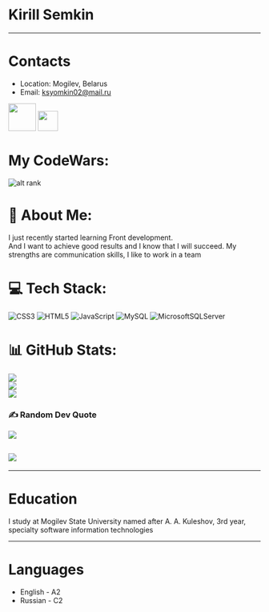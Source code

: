 
# Kirill Semkin
---
# Contacts
- Location: Mogilev, Belarus
- Email: ksyomkin02@mail.ru

<a href="https://github.com/Kirilish"><img src="https://i0.wp.com/itc.ua/wp-content/uploads/2021/01/github-logo.jpg?fit=1200%2C850&quality=100&strip=all&ssl=1" width="55px"></a> <a href="https://discordapp.com/users/1014972009169563688/"><img src="https://storage.failmi.ru/img/icon/discord.png" width="40px"></a>

# My CodeWars: #
![alt rank](https://www.codewars.com/users/rsschool_59369b460c14fd14/badges/large)

# 💫 About Me:
I just recently started learning Front development.<br>And I want to achieve good results and I know that I will succeed. My strengths are communication skills, I like to work in a team

# 💻 Tech Stack:
![CSS3](https://img.shields.io/badge/css3-%231572B6.svg?style=flat&logo=css3&logoColor=white) ![HTML5](https://img.shields.io/badge/html5-%23E34F26.svg?style=flat&logo=html5&logoColor=white) ![JavaScript](https://img.shields.io/badge/javascript-%23323330.svg?style=flat&logo=javascript&logoColor=%23F7DF1E) ![MySQL](https://img.shields.io/badge/mysql-%2300f.svg?style=flat&logo=mysql&logoColor=white) ![MicrosoftSQLServer](https://img.shields.io/badge/Microsoft%20SQL%20Sever-CC2927?style=flat&logo=microsoft%20sql%20server&logoColor=white)
# 📊 GitHub Stats:
![](https://github-readme-stats.vercel.app/api?username=Kirilish&theme=tokyonight&hide_border=true&include_all_commits=true&count_private=false)<br/>
![](https://github-readme-streak-stats.herokuapp.com/?user=Kirilish&theme=tokyonight&hide_border=true)<br/>
![](https://github-readme-stats.vercel.app/api/top-langs/?username=Kirilish&theme=tokyonight&hide_border=true&include_all_commits=true&count_private=false&layout=compact)

### ✍️ Random Dev Quote
![](https://quotes-github-readme.vercel.app/api?type=horizontal&theme=radical)

[![](https://visitcount.itsvg.in/api?id=Kirilish&icon=0&color=0)](https://visitcount.itsvg.in)
---

<!-- Proudly created with GPRM ( https://gprm.itsvg.in ) -->

----

# Education
I study at Mogilev State University named after A. A. Kuleshov, 3rd year, specialty software information technologies

----

# Languages
- English - A2
- Russian - C2

